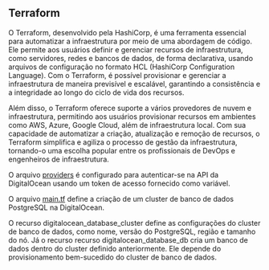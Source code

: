 ## Terraform

O Terraform, desenvolvido pela HashiCorp, é uma ferramenta essencial para automatizar a infraestrutura por meio de uma abordagem de código. Ele permite aos usuários definir e gerenciar recursos de infraestrutura, como servidores, redes e bancos de dados, de forma declarativa, usando arquivos de configuração no formato HCL (HashiCorp Configuration Language). Com o Terraform, é possível provisionar e gerenciar a infraestrutura de maneira previsível e escalável, garantindo a consistência e a integridade ao longo do ciclo de vida dos recursos.

Além disso, o Terraform oferece suporte a vários provedores de nuvem e infraestrutura, permitindo aos usuários provisionar recursos em ambientes como AWS, Azure, Google Cloud, além de infraestrutura local. Com sua capacidade de automatizar a criação, atualização e remoção de recursos, o Terraform simplifica e agiliza o processo de gestão da infraestrutura, tornando-o uma escolha popular entre os profissionais de DevOps e engenheiros de infraestrutura.

O arquivo [providers]() é configurado para autenticar-se na API da DigitalOcean usando um token de acesso fornecido como variável.

O arquivo [main.tf]() define a criação de um cluster de banco de dados PostgreSQL na DigitalOcean. 

O recurso digitalocean_database_cluster define as configurações do cluster de banco de dados, como nome, versão do PostgreSQL, região e tamanho do nó. Já o recurso recurso digitalocean_database_db cria um banco de dados dentro do cluster definido anteriormente. Ele depende do provisionamento bem-sucedido do cluster de banco de dados.
